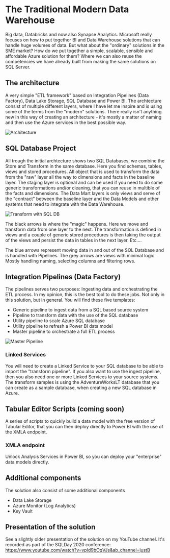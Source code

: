 # The Traditional Modern Data Warehouse
Big data, Databricks and now also Synapse Analytics. Microsoft really focuses on how to put together BI and Data Warehouse solutions that can handle huge volumes of data. But what about the "ordinary" solutions in the SME market? How do we put together a simple, scalable, sensible and affordable Azure solution for them? Where we can also reuse the competencies we have already built from making the same solutions on SQL Server.

## The architecture
A very simple "ETL framework" based on Integration Pipelines (Data Factory), Data Lake Storage, SQL Database and Power BI. The archtecture consist of multiple different layers, where I have let me inspire and is using some of the terms from the "modern" solutions. There really isn't anything new in this way of creating an architecture - it's mostly a matter of naming and then use the Azure services in the best possible way.

![Architecture](https://justb.dk/wp-content/uploads/2022/07/TraditionalModernDWH.png)

## SQL Database Project
All trough the initial archtecture shows two SQL Databases, we combine the Store and Transform in the same database. Here you find schemas, tables, views and stored procedures. All object that is used to transform the data from the "raw" layer all the way to dimensions and facts in the baseline layer. The staging layer is optional and can be used if you need to do some generic transformations and/or cleaning, that you can reuse in multible of the facts and dimensions. The Data Mart layers is only views and serve of the "contract" between the baseline layer and the Data Models and other systems that need to integrate with the Data Warehouse.

![Transform with SQL DB](https://justb.dk/wp-content/uploads/2022/07/SQLframework.png)

The black arrows is where the "magic" happens. Here we move and transform data from one layer to the next. The transformation is defined in views and a couple of generic stored procedures is then taking the output of the views and persist the data in tables in the next layer. Etc....

The blue arrows represent moving data in and out of the SQL Database and is handled with Pipelines. The grey arrows are views with minimal logic. Mostly handling naming, selecting columns and filtering rows.

## Integration Pipelines (Data Factory)
The pipelines serves two purposes: Ingesting data and orchestrating the ETL process. In my opinion, this is the best tool to do these jobs. Not only in this solution, but in general. You will find these five templates:

 - Generic pipeline to ingest data from a SQL based source system
 - Pipeline to transform data with the use of the SQL database
 - Utility pipeline to scale Azure SQL database
 - Utility pipeline to refresh a Power BI data model
 - Master pipeline to orchestrate a full ETL process

![Master Pipeline](https://justb.dk/wp-content/uploads/2022/07/MasterPipeline.png)


### Linked Services
You will need to create a Linked Service to your SQL database to be able to import the "transform pipeline". If you also want to use the ingest pipeline, then you also need one or more Linked Services to your source systems. The transform samples is using the AdventureWorksLT database that you can create as a sample database, when creating a new SQL database in Azure.

## Tabular Editor Scripts (coming soon)
A series of scripts to quickly build a data model with the free version of Tabular Editor, that you can then deploy directly to Power BI with the use of the XMLA endpoint.

### XMLA endpoint
Unlock Analysis Services in Power BI, so you can deploy your "enterprise" data models directly.

## Additional components
The solution also consist of some additional components
 - Data Lake Storage
 - Azure Monitor (Log Analytics)
 - Key Vault



## Presentation of the solution
See a slightly older presentation of the solution on my YouTube channel. It's recorded as part of the SQLDay 2020 conference: https://www.youtube.com/watch?v=vpId9bOqVJs&ab_channel=justB
